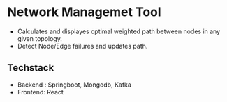 # Network Managemet Tool
- Calculates and displayes optimal weighted path between nodes in any given topology.
- Detect Node/Edge failures and updates path.
 ## Techstack
  - Backend : Springboot, Mongodb, Kafka
  - Frontend: React
